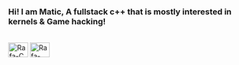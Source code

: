 ### Hi! I am Matic, A fullstack c++ that is mostly interested in kernels & Game hacking!

</div>
  <div style="display: inline_block"><br>
  <img align="center" alt="Rafa-C" height="30" width="40" src="https://raw.githubusercontent.com/jmnote/z-icons/master/svg/c.svg">
  <img align="center" alt="Rafa-CPP" height="30" width="40" src="https://raw.githubusercontent.com/jmnote/z-icons/master/svg/cpp.svg">
</div> 
